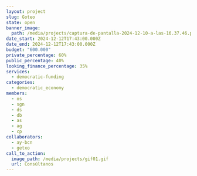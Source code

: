 ```yaml
---
layout: project
slug: Goteo
state: open
banner_image:
  path: /media/projects/captura-de-pantalla-2024-12-10-a-las-16.37.46.png
date_start: 2024-12-12T17:43:00.000Z
date_end: 2024-12-12T17:43:00.000Z
budget: "600.000"
private_percentage: 60%
public_percentage: 40%
looking_finance_percentage: 35%
services:
  - democratic-funding
categories:
  - democratic_economy
members:
  - os
  - sgn
  - ds
  - db
  - as
  - ag
  - cp
collaborators:
  - ay-bcn
  - getxo
call_to_action:
  image_path: /media/projects/gif01.gif
  url: Consúltanos
---
```

